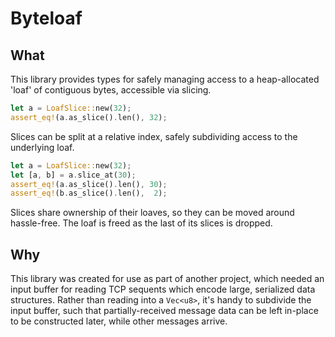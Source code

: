 # Byteloaf

## What
This library provides types for safely managing access to a heap-allocated 'loaf' of contiguous bytes, accessible via slicing.
```rust
let a = LoafSlice::new(32);
assert_eq!(a.as_slice().len(), 32);
```

Slices can be split at a relative index, safely subdividing access to the underlying loaf.
```rust
let a = LoafSlice::new(32);
let [a, b] = a.slice_at(30);
assert_eq!(a.as_slice().len(), 30);
assert_eq!(b.as_slice().len(),  2);
```

Slices share ownership of their loaves, so they can be moved around hassle-free. The loaf is freed as the last of its slices is dropped.


## Why
This library was created for use as part of another project, which needed an input buffer for reading TCP sequents which encode large, serialized data structures. Rather than reading into a `Vec<u8>`, it's handy to subdivide the input buffer, such that partially-received message data can be left in-place to be constructed later, while other messages arrive. 